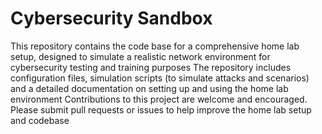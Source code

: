 # Cybersecurity Sandbox
This repository contains the code base for a comprehensive home lab setup, designed to simulate a realistic network environment for cybersecurity testing and training purposes
The repository includes configuration files, simulation scripts (to simulate attacks and scenarios) and a detailed documentation on setting up and using the home lab environment
Contributions to this project are welcome and encouraged. Please submit pull requests or issues to help improve the home lab setup and codebase
